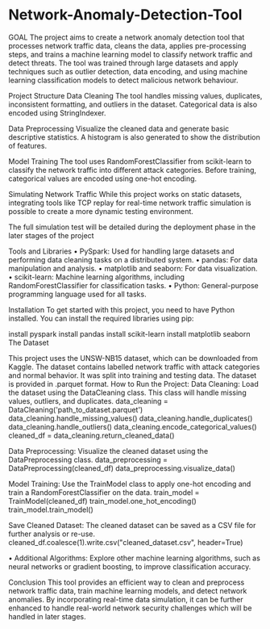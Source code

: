 # Network-Anomaly-Detection-Tool

GOAL
The project aims to create a network anomaly detection tool that processes network traffic data, cleans the data, applies pre-processing steps, and trains a machine learning model to classify network traffic and detect threats. The tool was trained through  large datasets and apply techniques such as outlier detection, data encoding, and using machine learning classification models to detect malicious network behaviour.

Project Structure
Data Cleaning
The tool handles missing values, duplicates, inconsistent formatting, and outliers in the dataset. Categorical data is also encoded using StringIndexer.

Data Preprocessing
Visualize the cleaned data and generate basic descriptive statistics. A histogram is also generated to show the distribution of features.

Model Training
The tool uses RandomForestClassifier from scikit-learn to classify the network traffic into different attack categories. Before training, categorical values are encoded using one-hot encoding.

Simulating Network Traffic 
While this project works on static datasets, integrating tools like TCP replay for real-time network traffic simulation is possible to create a more dynamic testing environment.

The full simulation test will be detailed during the deployment phase in the later stages of the project

Tools and Libraries
•	PySpark: Used for handling large datasets and performing data cleaning tasks on a distributed system.
•	pandas: For data manipulation and analysis.
•	matplotlib and seaborn: For data visualization.
•	scikit-learn: Machine learning algorithms, including RandomForestClassifier for classification tasks.
•	Python: General-purpose programming language used for all tasks.

Installation
To get started with this project, you need to have Python installed. You can install the required libraries using pip:


 install pyspark
 install pandas
 install scikit-learn
 install matplotlib seaborn
The Dataset

This project uses the UNSW-NB15 dataset, which can be downloaded from Kaggle. The dataset contains labelled network traffic with attack categories and normal behavior. It was split into training and testing data.  The dataset is provided in .parquet format.
How to Run the Project:
Data Cleaning:
Load the dataset using the DataCleaning class. This class will handle missing values, outliers, and duplicates.
data_cleaning = DataCleaning('path_to_dataset.parquet')
data_cleaning.handle_missing_values()
data_cleaning.handle_duplicates()
data_cleaning.handle_outliers()
data_cleaning.encode_categorical_values()
cleaned_df = data_cleaning.return_cleaned_data()

Data Preprocessing: Visualize the cleaned dataset using the DataPreprocessing class.
data_preprocessing = DataPreprocessing(cleaned_df)
data_preprocessing.visualize_data()

Model Training:
Use the TrainModel class to apply one-hot encoding and train a RandomForestClassifier on the data.
train_model = TrainModel(cleaned_df)
train_model.one_hot_encoding()
train_model.train_model()

Save Cleaned Dataset: The cleaned dataset can be saved as a CSV file for further analysis or re-use.
cleaned_df.coalesce(1).write.csv("cleaned_dataset.csv", header=True)

•	Additional Algorithms: Explore other machine learning algorithms, such as neural networks or gradient boosting, to improve classification accuracy.

Conclusion
This tool provides an efficient way to clean and preprocess network traffic data, train machine learning models, and detect network anomalies. By incorporating real-time data simulation, it can be further enhanced to handle real-world network security challenges which will be handled in later stages.
